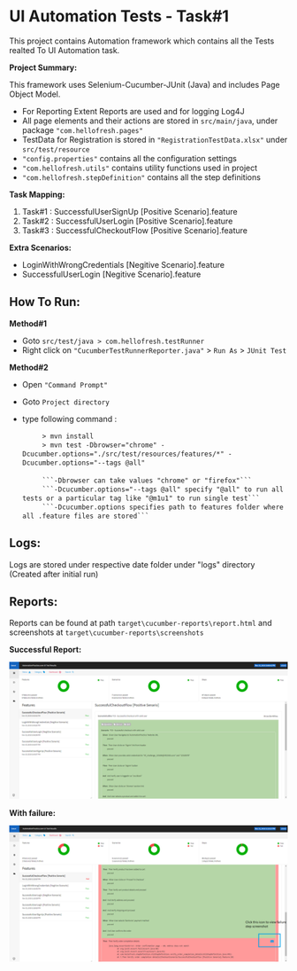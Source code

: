 # UI Automation Tests - Task#1
This project contains Automation framework which contains all the Tests realted To UI Automation task.

**Project Summary:**

This framework uses Selenium-Cucumber-JUnit (Java) and includes Page Object Model. 

- For Reporting Extent Reports are used and for logging Log4J
- All page elements and their actions are stored in ```src/main/java```, under package ```"com.hellofresh.pages"```
- TestData for Registration is stored in ```"RegistrationTestData.xlsx"``` under ```src/test/resource```
- ```"config.properties"``` contains all the configuration settings
- ```"com.hellofresh.utils"``` contains utility functions used in project
- ```"com.hellofresh.stepDefinition"``` contains all the step definitions


**Task Mapping:**

1) Task#1 : SuccessfulUserSignUp [Positive Scenario].feature
2) Task#2 : SuccessfulUserLogin [Positive Scenario].feature
3) Task#3 : SuccessfulCheckoutFlow [Positive Scenario].feature

**Extra Scenarios:**
- LoginWithWrongCredentials [Negitive Scenario].feature
- SuccessfulUserLogin [Negitive Scenario].feature

## How To Run:

 **Method#1**
 - Goto ```src/test/java > com.hellofresh.testRunner```
 - Right click on ```"CucumberTestRunnerReporter.java"``` > ```Run As``` > ```JUnit Test```
 
 
 **Method#2**
 - Open ```"Command Prompt"```
 - Goto ```Project directory```
 - type following command : 
 
 			> mvn install
 			> mvn test -Dbrowser="chrome" -Dcucumber.options="./src/test/resources/features/*" -Dcucumber.options="--tags @all"
 			
 			```-Dbrowser can take values "chrome" or "firefox"```
 			```-Dcucumber.options="--tags @all" specify "@all" to run all tests or a particular tag like "@m1u1" to run single test```
 			```-Dcucumber.options specifies path to features folder where all .feature files are stored```
 		
## Logs: 

Logs are stored under respective date folder under "logs" directory (Created after initial run)

## Reports: 
Reports can be found at path ```target\cucumber-reports\report.html``` and screenshots at ```target\cucumber-reports\screenshots```

**Successful Report:**

![alt text](https://raw.githubusercontent.com/far11ven/hellofresh-images/master/images/UI%20Test%20Report%20-Successful.png)


**With failure:**

![alt text](https://github.com/far11ven/hellofresh-images/blob/master/images/UI%20Test%20Report%20-with%20Failure.png)
